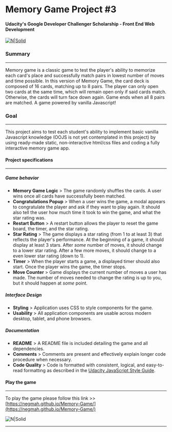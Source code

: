 # Memory Game Project #3
#### Udacity's Google Developer Challenger Scholarship - Front End Web Development

[![N|Solid](https://www.stoddard.consulting/images/logos/Udacity_logo_small.png)](https://www.stoddard.consulting/images/logos/Udacity_logo_small.png)

### Summary
***
Memory game is a classic game to test the player's ability to memorize each card's place and successfully match pairs in lowest number of moves and time possible. In this version of Memory Game, the card deck is composed of 16 cards, matching up to 8 pairs. The player can only open two cards at the same time, which will remain open only if said cards match. Otherwise, the cards will turn face down again. Game ends when all 8 pairs are matched.
A game powered by vanilla Javascript!

### Goal
***
This project aims to test each student's ability to implement basic vanilla Javascript knowledge (OOJS is not yet contemplated in this project) by using ready-made static, non-interactive html/css files and coding a fully interactive memory game app.  

#### Project specifications
***
##### Game behavior
  - **Memory Game Logic** > The game randomly shuffles the cards. A user wins once all cards have successfully been matched.
  - **Congratulations Popup** > When a user wins the game, a modal appears to congratulate the player and ask if they want to play again. It should also tell the user how much time it took to win the game, and what the star rating was.
  - **Restart Button** > A restart button allows the player to reset the game board, the timer, and the star rating.
  - **Star Rating** > The game displays a star rating (from 1 to at least 3) that reflects the player's performance. At the beginning of a game, it should display at least 3 stars. After *some* number of moves, it should change to a lower star rating. After a few more moves, it should change to a even lower star rating (down to 1).
  - **Timer** > When the player starts a game, a displayed timer should also start. Once the player wins the game, the timer stops.
  - **Move Counter** > Game displays the current number of moves a user has made. The number of moves needed to change the rating is up to you, but it should happen at *some* point.

##### Interface Design
- **Styling** > Application uses CSS to style components for the game.
- **Usability** > All application components are usable across modern desktop, tablet, and phone browsers.

##### Documentation
- **README** > A README file is included detailing the game and all dependencies.
- **Comments** > Comments are present and effectively explain longer code procedure when necessary.
- **Code Quality** > Code is formatted with consistent, logical, and easy-to-read formatting as described in the [Udacity JavaScript Style Guide](http://udacity.github.io/frontend-nanodegree-styleguide/javascript.html).

#### Play the game
***
To play the game please follow this link >> [https://negmah.github.io/Memory-Game/](https://negmah.github.io/Memory-Game/)

![N|Solid](http://res.cloudinary.com/negmah/image/upload/v1528493255/mem-game-thumb.png)

***